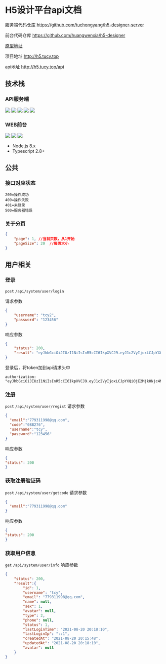 # H5设计平台api文档

服务端代码仓库[](https://github.com/tuchongyang/h5-designer-server) https://github.com/tuchongyang/h5-designer-server

前台代码仓库[](https://github.com/huangwenxia/h5-designer) https://github.com/huangwenxia/h5-designer

[原型地址](https://modao.cc/app/0822f6ebdd7480fedad3defb5deadff1a72324c5?simulator_type=device&sticky)

项目地址 http://h5.tucy.top

api地址 http://h5.tucy.top/api

## 技术栈

### API服务端

![](https://img.shields.io/github/package-json/dependency-version/tuchongyang/h5-designer-server/egg)
![](https://img.shields.io/github/package-json/dependency-version/tuchongyang/h5-designer-server/egg-sequelize)
![](https://img.shields.io/github/package-json/dependency-version/tuchongyang/h5-designer-server/egg-jwt)
![](https://img.shields.io/github/package-json/dependency-version/tuchongyang/h5-designer-server/egg-blueprint)
![](https://img.shields.io/node/v/egg)


### WEB前台

![](https://img.shields.io/github/package-json/dependency-version/huangwenxia/h5-designer/vue)
![](https://img.shields.io/github/package-json/dependency-version/huangwenxia/h5-designer/ant-design-vue)
![](https://img.shields.io/node/v/egg)
- Node.js 8.x
- Typescript 2.8+

## 公共

### 接口对应状态

```
200=操作成功
400=操作失败
401=未登录
500=服务器错误

```

### 关于分页

```json
{
    "page": 1, //当前页数，从1开始
    "pageSize": 20  //每页大小
}
```

## 用户相关

### 登录
`post` `/api/system/user/login`

请求参数
```json
{
    "username": "tcy2",
    "password": "123456"
}
```
响应参数
```json
{
    "status": 200,
    "result": "eyJhbGciOiJIUzI1NiIsInR5cCI6IkpXVCJ9.eyJ1c2VyIjoxLCJpYXQiOjE2Mjk0Njc4MzMsImV4cCI6MTYzMDA3MjYzM30.1PVt10K4gPO8USjq91FnR9xD6g1rT9vKjNMn_blOJys"
}
```
登录后，将token加到api请求头中
```
authorization: "eyJhbGciOiJIUzI1NiIsInR5cCI6IkpXVCJ9.eyJ1c2VyIjoxLCJpYXQiOjE2Mjk0Njc4MzMsImV4cCI6MTYzMDA3MjYzM30.1PVt10K4gPO8USjq91FnR9xD6g1rT9vKjNMn_blOJys"
```

### 注册

`post` `/api/system/user/regist`
请求参数
```json
{
  "email":"779311998@qq.com",
  "code":"088276",
  "username":"tcy",
  "password":"123456"
}
```
响应参数
```json
{
"status": 200
}
```

### 获取注册验证码

`post` `/api/system/user/getcode`
请求参数
```json
{
  "email":"779311998@qq.com"
}
```
响应参数
```json
{
"status": 200
}
```


### 获取用户信息

`get` `/api/system/user/info`
响应参数
```json
{
    "status": 200,
    "result":{
        "id": 1,
        "username": "tcy",
        "email": "779311998@qq.com",
        "name": null,
        "sex": 1,
        "avatar": null,
        "type": 2,
        "phone": null,
        "status": 1,
        "lastLoginTime": "2021-08-20 20:18:10",
        "lastLoginIp": "::1",
        "createdAt": "2021-08-20 20:15:48",
        "updatedAt": "2021-08-20 20:18:10",
        "avatar": null
    }
}
```